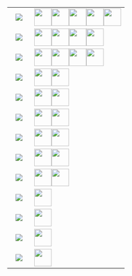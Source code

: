 <p align="center"><table width="1200px"><tr><td valign="middle" align="center" width="20%" >
<!-- table line=0 raw=0 start -->
<a href="https://github.com/memset0/memset0/issues/new?title=%3E%20vote%20%E5%A5%B3%E5%AD%A9%E7%BA%B8&body=%0AYou%20don't%20need%20to%20anything%20else%2C%20just%20click%20%60Submit%20new%20issue%60.%0A%0A%23%23%23%23%20Notice%0A%0A*%20Don't%20send%20a%20new%20task%20when%20any%20Github%20Action%20is%20running%0A*%20You%20can%20view%20statistics%20%5Bhere%5D(https%3A%2F%2Fgithub.com%2Fmemset0%2Fmemset0%2Fblob%2Fmaster%2Fpages%2Ftags.md).%0A*%20You%20can%20vote%20for%20multiple%20tags%20at%20the%20same%20time%2C%20by%20changing%20title%20of%20issue%20to%20%60%3E%20vote%20%3Ctag1%3E%20%3Ctag2%3E%20%3Ctag3%3E%20...%60%0A*%20You%20can%20vote%20as%20many%20times%20as%20you%20want%2C%20but%20for%20the%20same%20tag%2C%20only%20one%20vote%20would%20be%20calculated%20per%2012%20hours.%0A"><img src="https://shields.io/badge/女孩纸-x5-E16B8C?style=flat"></a>
<!-- table line=0 raw=0 end -->
</td><td valign="top" width="80%" >
<!-- table line=0 raw=1 start -->
<a href="https://github.com/memset0"><img src="https://avatars.githubusercontent.com/memset0" height="40"></a><a href="https://github.com/bossbaby2005"><img src="https://avatars.githubusercontent.com/bossbaby2005" height="40"></a><a href="https://github.com/luoguZLY"><img src="https://avatars.githubusercontent.com/luoguZLY" height="40"></a><a href="https://github.com/Codevka"><img src="https://avatars.githubusercontent.com/Codevka" height="40"></a><a href="https://github.com/FLDPMpang"><img src="https://avatars.githubusercontent.com/FLDPMpang" height="40"></a>
<!-- table line=0 raw=1 end -->
</td></tr><tr><td valign="middle" align="center" width="20%" >
<!-- table line=1 raw=0 start -->
<a href="https://github.com/memset0/memset0/issues/new?title=%3E%20vote%20OIer&body=%0AYou%20don't%20need%20to%20anything%20else%2C%20just%20click%20%60Submit%20new%20issue%60.%0A%0A%23%23%23%23%20Notice%0A%0A*%20Don't%20send%20a%20new%20task%20when%20any%20Github%20Action%20is%20running%0A*%20You%20can%20view%20statistics%20%5Bhere%5D(https%3A%2F%2Fgithub.com%2Fmemset0%2Fmemset0%2Fblob%2Fmaster%2Fpages%2Ftags.md).%0A*%20You%20can%20vote%20for%20multiple%20tags%20at%20the%20same%20time%2C%20by%20changing%20title%20of%20issue%20to%20%60%3E%20vote%20%3Ctag1%3E%20%3Ctag2%3E%20%3Ctag3%3E%20...%60%0A*%20You%20can%20vote%20as%20many%20times%20as%20you%20want%2C%20but%20for%20the%20same%20tag%2C%20only%20one%20vote%20would%20be%20calculated%20per%2012%20hours.%0A"><img src="https://shields.io/badge/OIer-x7-brightgreen?style=flat"></a>
<!-- table line=1 raw=0 end -->
</td><td valign="top" width="80%" >
<!-- table line=1 raw=1 start -->
<a href="https://github.com/memset0"><img src="https://avatars.githubusercontent.com/memset0" height="40"></a><a href="https://github.com/tarjin-fans"><img src="https://avatars.githubusercontent.com/tarjin-fans" height="40"></a><a href="https://github.com/haraki-argon"><img src="https://avatars.githubusercontent.com/haraki-argon" height="40"></a><a href="https://github.com/Menci"><img src="https://avatars.githubusercontent.com/Menci" height="40"></a>
<!-- table line=1 raw=1 end -->
</td></tr><tr><td valign="middle" align="center" width="20%" >
<!-- table line=2 raw=0 start -->
<a href="https://github.com/memset0/memset0/issues/new?title=%3E%20vote%20%E8%90%8C%E8%90%8C%E5%93%92&body=%0AYou%20don't%20need%20to%20anything%20else%2C%20just%20click%20%60Submit%20new%20issue%60.%0A%0A%23%23%23%23%20Notice%0A%0A*%20Don't%20send%20a%20new%20task%20when%20any%20Github%20Action%20is%20running%0A*%20You%20can%20view%20statistics%20%5Bhere%5D(https%3A%2F%2Fgithub.com%2Fmemset0%2Fmemset0%2Fblob%2Fmaster%2Fpages%2Ftags.md).%0A*%20You%20can%20vote%20for%20multiple%20tags%20at%20the%20same%20time%2C%20by%20changing%20title%20of%20issue%20to%20%60%3E%20vote%20%3Ctag1%3E%20%3Ctag2%3E%20%3Ctag3%3E%20...%60%0A*%20You%20can%20vote%20as%20many%20times%20as%20you%20want%2C%20but%20for%20the%20same%20tag%2C%20only%20one%20vote%20would%20be%20calculated%20per%2012%20hours.%0A"><img src="https://shields.io/badge/萌萌哒-x6-FF69B4?style=flat"></a>
<!-- table line=2 raw=0 end -->
</td><td valign="top" width="80%" >
<!-- table line=2 raw=1 start -->
<a href="https://github.com/memset0"><img src="https://avatars.githubusercontent.com/memset0" height="40"></a><a href="https://github.com/GitPinkRabbit"><img src="https://avatars.githubusercontent.com/GitPinkRabbit" height="40"></a><a href="https://github.com/tarjin-fans"><img src="https://avatars.githubusercontent.com/tarjin-fans" height="40"></a><a href="https://github.com/luoguZLY"><img src="https://avatars.githubusercontent.com/luoguZLY" height="40"></a>
<!-- table line=2 raw=1 end -->
</td></tr><tr><td valign="middle" align="center" width="20%" >
<!-- table line=3 raw=0 start -->
<a href="https://github.com/memset0/memset0/issues/new?title=%3E%20vote%20%E6%B8%A9%E6%9F%94&body=%0AYou%20don't%20need%20to%20anything%20else%2C%20just%20click%20%60Submit%20new%20issue%60.%0A%0A%23%23%23%23%20Notice%0A%0A*%20Don't%20send%20a%20new%20task%20when%20any%20Github%20Action%20is%20running%0A*%20You%20can%20view%20statistics%20%5Bhere%5D(https%3A%2F%2Fgithub.com%2Fmemset0%2Fmemset0%2Fblob%2Fmaster%2Fpages%2Ftags.md).%0A*%20You%20can%20vote%20for%20multiple%20tags%20at%20the%20same%20time%2C%20by%20changing%20title%20of%20issue%20to%20%60%3E%20vote%20%3Ctag1%3E%20%3Ctag2%3E%20%3Ctag3%3E%20...%60%0A*%20You%20can%20vote%20as%20many%20times%20as%20you%20want%2C%20but%20for%20the%20same%20tag%2C%20only%20one%20vote%20would%20be%20calculated%20per%2012%20hours.%0A"><img src="https://shields.io/badge/温柔-x4-EB7A77?style=flat"></a>
<!-- table line=3 raw=0 end -->
</td><td valign="top" width="80%" >
<!-- table line=3 raw=1 start -->
<a href="https://github.com/memset0"><img src="https://avatars.githubusercontent.com/memset0" height="40"></a><a href="https://github.com/tarjin-fans"><img src="https://avatars.githubusercontent.com/tarjin-fans" height="40"></a>
<!-- table line=3 raw=1 end -->
</td></tr><tr><td valign="middle" align="center" width="20%" >
<!-- table line=4 raw=0 start -->
<a href="https://github.com/memset0/memset0/issues/new?title=%3E%20vote%20%E5%8F%AF%E7%88%B1&body=%0AYou%20don't%20need%20to%20anything%20else%2C%20just%20click%20%60Submit%20new%20issue%60.%0A%0A%23%23%23%23%20Notice%0A%0A*%20Don't%20send%20a%20new%20task%20when%20any%20Github%20Action%20is%20running%0A*%20You%20can%20view%20statistics%20%5Bhere%5D(https%3A%2F%2Fgithub.com%2Fmemset0%2Fmemset0%2Fblob%2Fmaster%2Fpages%2Ftags.md).%0A*%20You%20can%20vote%20for%20multiple%20tags%20at%20the%20same%20time%2C%20by%20changing%20title%20of%20issue%20to%20%60%3E%20vote%20%3Ctag1%3E%20%3Ctag2%3E%20%3Ctag3%3E%20...%60%0A*%20You%20can%20vote%20as%20many%20times%20as%20you%20want%2C%20but%20for%20the%20same%20tag%2C%20only%20one%20vote%20would%20be%20calculated%20per%2012%20hours.%0A"><img src="https://shields.io/badge/可爱-x5-blueviolet?style=flat"></a>
<!-- table line=4 raw=0 end -->
</td><td valign="top" width="80%" >
<!-- table line=4 raw=1 start -->
<a href="https://github.com/memset0"><img src="https://avatars.githubusercontent.com/memset0" height="40"></a><a href="https://github.com/tarjin-fans"><img src="https://avatars.githubusercontent.com/tarjin-fans" height="40"></a>
<!-- table line=4 raw=1 end -->
</td></tr><tr><td valign="middle" align="center" width="20%" >
<!-- table line=5 raw=0 start -->
<a href="https://github.com/memset0/memset0/issues/new?title=%3E%20vote%20C%2B%2B&body=%0AYou%20don't%20need%20to%20anything%20else%2C%20just%20click%20%60Submit%20new%20issue%60.%0A%0A%23%23%23%23%20Notice%0A%0A*%20Don't%20send%20a%20new%20task%20when%20any%20Github%20Action%20is%20running%0A*%20You%20can%20view%20statistics%20%5Bhere%5D(https%3A%2F%2Fgithub.com%2Fmemset0%2Fmemset0%2Fblob%2Fmaster%2Fpages%2Ftags.md).%0A*%20You%20can%20vote%20for%20multiple%20tags%20at%20the%20same%20time%2C%20by%20changing%20title%20of%20issue%20to%20%60%3E%20vote%20%3Ctag1%3E%20%3Ctag2%3E%20%3Ctag3%3E%20...%60%0A*%20You%20can%20vote%20as%20many%20times%20as%20you%20want%2C%20but%20for%20the%20same%20tag%2C%20only%20one%20vote%20would%20be%20calculated%20per%2012%20hours.%0A"><img src="https://shields.io/badge/C++-x4-7B90D2?style=flat"></a>
<!-- table line=5 raw=0 end -->
</td><td valign="top" width="80%" >
<!-- table line=5 raw=1 start -->
<a href="https://github.com/memset0"><img src="https://avatars.githubusercontent.com/memset0" height="40"></a><a href="https://github.com/tarjin-fans"><img src="https://avatars.githubusercontent.com/tarjin-fans" height="40"></a>
<!-- table line=5 raw=1 end -->
</td></tr><tr><td valign="middle" align="center" width="20%" >
<!-- table line=6 raw=0 start -->
<a href="https://github.com/memset0/memset0/issues/new?title=%3E%20vote%20JavaScript&body=%0AYou%20don't%20need%20to%20anything%20else%2C%20just%20click%20%60Submit%20new%20issue%60.%0A%0A%23%23%23%23%20Notice%0A%0A*%20Don't%20send%20a%20new%20task%20when%20any%20Github%20Action%20is%20running%0A*%20You%20can%20view%20statistics%20%5Bhere%5D(https%3A%2F%2Fgithub.com%2Fmemset0%2Fmemset0%2Fblob%2Fmaster%2Fpages%2Ftags.md).%0A*%20You%20can%20vote%20for%20multiple%20tags%20at%20the%20same%20time%2C%20by%20changing%20title%20of%20issue%20to%20%60%3E%20vote%20%3Ctag1%3E%20%3Ctag2%3E%20%3Ctag3%3E%20...%60%0A*%20You%20can%20vote%20as%20many%20times%20as%20you%20want%2C%20but%20for%20the%20same%20tag%2C%20only%20one%20vote%20would%20be%20calculated%20per%2012%20hours.%0A"><img src="https://shields.io/badge/JavaScript-x3-CC2211?style=flat"></a>
<!-- table line=6 raw=0 end -->
</td><td valign="top" width="80%" >
<!-- table line=6 raw=1 start -->
<a href="https://github.com/memset0"><img src="https://avatars.githubusercontent.com/memset0" height="40"></a><a href="https://github.com/tarjin-fans"><img src="https://avatars.githubusercontent.com/tarjin-fans" height="40"></a>
<!-- table line=6 raw=1 end -->
</td></tr><tr><td valign="middle" align="center" width="20%" >
<!-- table line=7 raw=0 start -->
<a href="https://github.com/memset0/memset0/issues/new?title=%3E%20vote%20Python&body=%0AYou%20don't%20need%20to%20anything%20else%2C%20just%20click%20%60Submit%20new%20issue%60.%0A%0A%23%23%23%23%20Notice%0A%0A*%20Don't%20send%20a%20new%20task%20when%20any%20Github%20Action%20is%20running%0A*%20You%20can%20view%20statistics%20%5Bhere%5D(https%3A%2F%2Fgithub.com%2Fmemset0%2Fmemset0%2Fblob%2Fmaster%2Fpages%2Ftags.md).%0A*%20You%20can%20vote%20for%20multiple%20tags%20at%20the%20same%20time%2C%20by%20changing%20title%20of%20issue%20to%20%60%3E%20vote%20%3Ctag1%3E%20%3Ctag2%3E%20%3Ctag3%3E%20...%60%0A*%20You%20can%20vote%20as%20many%20times%20as%20you%20want%2C%20but%20for%20the%20same%20tag%2C%20only%20one%20vote%20would%20be%20calculated%20per%2012%20hours.%0A"><img src="https://shields.io/badge/Python-x3-yellow?style=flat"></a>
<!-- table line=7 raw=0 end -->
</td><td valign="top" width="80%" >
<!-- table line=7 raw=1 start -->
<a href="https://github.com/memset0"><img src="https://avatars.githubusercontent.com/memset0" height="40"></a><a href="https://github.com/tarjin-fans"><img src="https://avatars.githubusercontent.com/tarjin-fans" height="40"></a>
<!-- table line=7 raw=1 end -->
</td></tr><tr><td valign="middle" align="center" width="20%" >
<!-- table line=8 raw=0 start -->
<a href="https://github.com/memset0/memset0/issues/new?title=%3E%20vote%20Github&body=%0AYou%20don't%20need%20to%20anything%20else%2C%20just%20click%20%60Submit%20new%20issue%60.%0A%0A%23%23%23%23%20Notice%0A%0A*%20Don't%20send%20a%20new%20task%20when%20any%20Github%20Action%20is%20running%0A*%20You%20can%20view%20statistics%20%5Bhere%5D(https%3A%2F%2Fgithub.com%2Fmemset0%2Fmemset0%2Fblob%2Fmaster%2Fpages%2Ftags.md).%0A*%20You%20can%20vote%20for%20multiple%20tags%20at%20the%20same%20time%2C%20by%20changing%20title%20of%20issue%20to%20%60%3E%20vote%20%3Ctag1%3E%20%3Ctag2%3E%20%3Ctag3%3E%20...%60%0A*%20You%20can%20vote%20as%20many%20times%20as%20you%20want%2C%20but%20for%20the%20same%20tag%2C%20only%20one%20vote%20would%20be%20calculated%20per%2012%20hours.%0A"><img src="https://shields.io/badge/Github-x3-24292F?style=flat"></a>
<!-- table line=8 raw=0 end -->
</td><td valign="top" width="80%" >
<!-- table line=8 raw=1 start -->
<a href="https://github.com/memset0"><img src="https://avatars.githubusercontent.com/memset0" height="40"></a><a href="https://github.com/tarjin-fans"><img src="https://avatars.githubusercontent.com/tarjin-fans" height="40"></a>
<!-- table line=8 raw=1 end -->
</td></tr><tr><td valign="middle" align="center" width="20%" >
<!-- table line=9 raw=0 start -->
<a href="https://github.com/memset0/memset0/issues/new?title=%3E%20vote%20%E8%81%AA%E6%98%8E&body=%0AYou%20don't%20need%20to%20anything%20else%2C%20just%20click%20%60Submit%20new%20issue%60.%0A%0A%23%23%23%23%20Notice%0A%0A*%20Don't%20send%20a%20new%20task%20when%20any%20Github%20Action%20is%20running%0A*%20You%20can%20view%20statistics%20%5Bhere%5D(https%3A%2F%2Fgithub.com%2Fmemset0%2Fmemset0%2Fblob%2Fmaster%2Fpages%2Ftags.md).%0A*%20You%20can%20vote%20for%20multiple%20tags%20at%20the%20same%20time%2C%20by%20changing%20title%20of%20issue%20to%20%60%3E%20vote%20%3Ctag1%3E%20%3Ctag2%3E%20%3Ctag3%3E%20...%60%0A*%20You%20can%20vote%20as%20many%20times%20as%20you%20want%2C%20but%20for%20the%20same%20tag%2C%20only%20one%20vote%20would%20be%20calculated%20per%2012%20hours.%0A"><img src="https://shields.io/badge/聪明-x1-2EA9DF?style=flat"></a>
<!-- table line=9 raw=0 end -->
</td><td valign="top" width="80%" >
<!-- table line=9 raw=1 start -->
<a href="https://github.com/memset0"><img src="https://avatars.githubusercontent.com/memset0" height="40"></a>
<!-- table line=9 raw=1 end -->
</td></tr><tr><td valign="middle" align="center" width="20%" >
<!-- table line=10 raw=0 start -->
<a href="https://github.com/memset0/memset0/issues/new?title=%3E%20vote%20TypeScript&body=%0AYou%20don't%20need%20to%20anything%20else%2C%20just%20click%20%60Submit%20new%20issue%60.%0A%0A%23%23%23%23%20Notice%0A%0A*%20Don't%20send%20a%20new%20task%20when%20any%20Github%20Action%20is%20running%0A*%20You%20can%20view%20statistics%20%5Bhere%5D(https%3A%2F%2Fgithub.com%2Fmemset0%2Fmemset0%2Fblob%2Fmaster%2Fpages%2Ftags.md).%0A*%20You%20can%20vote%20for%20multiple%20tags%20at%20the%20same%20time%2C%20by%20changing%20title%20of%20issue%20to%20%60%3E%20vote%20%3Ctag1%3E%20%3Ctag2%3E%20%3Ctag3%3E%20...%60%0A*%20You%20can%20vote%20as%20many%20times%20as%20you%20want%2C%20but%20for%20the%20same%20tag%2C%20only%20one%20vote%20would%20be%20calculated%20per%2012%20hours.%0A"><img src="https://shields.io/badge/TypeScript-x2-blue?style=flat"></a>
<!-- table line=10 raw=0 end -->
</td><td valign="top" width="80%" >
<!-- table line=10 raw=1 start -->
<a href="https://github.com/memset0"><img src="https://avatars.githubusercontent.com/memset0" height="40"></a>
<!-- table line=10 raw=1 end -->
</td></tr><tr><td valign="middle" align="center" width="20%" >
<!-- table line=11 raw=0 start -->
<a href="https://github.com/memset0/memset0/issues/new?title=%3E%20vote%20Vue&body=%0AYou%20don't%20need%20to%20anything%20else%2C%20just%20click%20%60Submit%20new%20issue%60.%0A%0A%23%23%23%23%20Notice%0A%0A*%20Don't%20send%20a%20new%20task%20when%20any%20Github%20Action%20is%20running%0A*%20You%20can%20view%20statistics%20%5Bhere%5D(https%3A%2F%2Fgithub.com%2Fmemset0%2Fmemset0%2Fblob%2Fmaster%2Fpages%2Ftags.md).%0A*%20You%20can%20vote%20for%20multiple%20tags%20at%20the%20same%20time%2C%20by%20changing%20title%20of%20issue%20to%20%60%3E%20vote%20%3Ctag1%3E%20%3Ctag2%3E%20%3Ctag3%3E%20...%60%0A*%20You%20can%20vote%20as%20many%20times%20as%20you%20want%2C%20but%20for%20the%20same%20tag%2C%20only%20one%20vote%20would%20be%20calculated%20per%2012%20hours.%0A"><img src="https://shields.io/badge/Vue-x1-42B983?style=flat"></a>
<!-- table line=11 raw=0 end -->
</td><td valign="top" width="80%" >
<!-- table line=11 raw=1 start -->
<a href="https://github.com/memset0"><img src="https://avatars.githubusercontent.com/memset0" height="40"></a>
<!-- table line=11 raw=1 end -->
</td></tr><tr><td valign="middle" align="center" width="20%" >
<!-- table line=12 raw=0 start -->
<a href="https://github.com/memset0/memset0/issues/new?title=%3E%20vote%20Docker&body=%0AYou%20don't%20need%20to%20anything%20else%2C%20just%20click%20%60Submit%20new%20issue%60.%0A%0A%23%23%23%23%20Notice%0A%0A*%20Don't%20send%20a%20new%20task%20when%20any%20Github%20Action%20is%20running%0A*%20You%20can%20view%20statistics%20%5Bhere%5D(https%3A%2F%2Fgithub.com%2Fmemset0%2Fmemset0%2Fblob%2Fmaster%2Fpages%2Ftags.md).%0A*%20You%20can%20vote%20for%20multiple%20tags%20at%20the%20same%20time%2C%20by%20changing%20title%20of%20issue%20to%20%60%3E%20vote%20%3Ctag1%3E%20%3Ctag2%3E%20%3Ctag3%3E%20...%60%0A*%20You%20can%20vote%20as%20many%20times%20as%20you%20want%2C%20but%20for%20the%20same%20tag%2C%20only%20one%20vote%20would%20be%20calculated%20per%2012%20hours.%0A"><img src="https://shields.io/badge/Docker-x1-2496ED?style=flat"></a>
<!-- table line=12 raw=0 end -->
</td><td valign="top" width="80%" >
<!-- table line=12 raw=1 start -->
<a href="https://github.com/memset0"><img src="https://avatars.githubusercontent.com/memset0" height="40"></a>
<!-- table line=12 raw=1 end -->
</td></tr></table></p>
